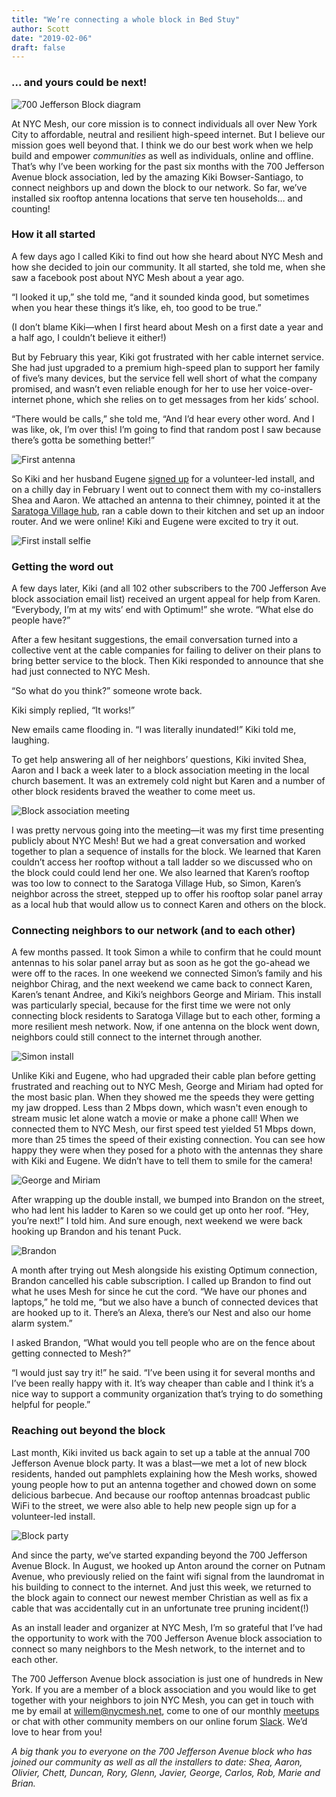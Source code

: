 ```yaml
---
title: "We’re connecting a whole block in Bed Stuy"
author: Scott
date: "2019-02-06"
draft: false
---
```


### ... and yours could be next!

![700 Jefferson Block diagram](/img/blog/700Jefferson_Blockdiagram_small.gif)

At NYC Mesh, our core mission is to connect individuals all over New York City to affordable, neutral and resilient high-speed internet. But I believe our mission goes well beyond that. I think we do our best work when we help build and empower *communities* as well as individuals, online and offline. That’s why I’ve been working for the past six months with the 700 Jefferson Avenue block association, led by the amazing Kiki Bowser-Santiago, to connect neighbors up and down the block to our network. So far, we’ve installed six rooftop antenna locations that serve ten households… and counting!

### How it all started

A few days ago I called Kiki to find out how she heard about NYC Mesh and how she decided to join our community. It all started, she told me, when she saw a facebook post about NYC Mesh about a year ago. 

“I looked it up,” she told me, “and it sounded kinda good, but sometimes when you hear these things it’s like, eh, too good to be true.” 

(I don’t blame Kiki—when I first heard about Mesh on a first date a year and a half ago, I couldn’t believe it either!) 

But by February this year, Kiki got frustrated with her cable internet service. She had just upgraded to a premium high-speed plan to support her family of five’s many devices, but the service fell well short of what the company promised, and wasn’t even reliable enough for her to use her voice-over-internet phone, which she relies on to get messages from her kids’ school. 

“There would be calls,” she told me, “And I’d hear every other word. And I was like, ok, I’m over this! I’m going to find that random post I saw because there’s gotta be something better!”

![First antenna](700Jefferson_Photo_01_sm.jpg)

So Kiki and her husband Eugene [signed up](https://www.nycmesh.net/join) for a volunteer-led install, and on a chilly day in February I went out to connect them with my co-installers Shea and Aaron. We attached an antenna to their chimney, pointed it at the [Saratoga Village hub](https://www.nycmesh.net/map/nodes/1340), ran a cable down to their kitchen and set up an indoor router. And we were online! Kiki and Eugene were excited to try it out.

![First install selfie](700Jefferson_Photo_02_sm.jpg)

### Getting the word out

A few days later, Kiki (and all 102 other subscribers to the 700 Jefferson Ave block association email list) received an urgent appeal for help from Karen. “Everybody, I’m at my wits’ end with Optimum!” she wrote. “What else do people have?”

After a few hesitant suggestions, the email conversation turned into a collective vent at the cable companies for failing to deliver on their plans to bring better service to the block. Then Kiki responded to announce that she had just connected to NYC Mesh. 

“So what do you think?” someone wrote back. 

Kiki simply replied, “It works!” 

New emails came flooding in. “I was literally inundated!” Kiki told me, laughing. 

To get help answering all of her neighbors’ questions, Kiki invited Shea, Aaron and I back a week later to a block association meeting in the local church basement. It was an extremely cold night but Karen and a number of other block residents braved the weather to come meet us. 

![Block association meeting](700Jefferson_Photo_03_sm.jpg)

I was pretty nervous going into the meeting—it was my first time presenting publicly about NYC Mesh! But we had a great conversation and worked together to plan a sequence of installs for the block. We learned that Karen couldn’t access her rooftop without a tall ladder so we discussed who on the block could could lend her one. We also learned that Karen’s rooftop was too low to connect to the Saratoga Village Hub, so Simon, Karen’s neighbor across the street, stepped up to offer his rooftop solar panel array as a local hub that would allow us to connect Karen and others on the block.

### Connecting neighbors to our network (and to each other)

A few months passed. It took Simon a while to confirm that he could mount antennas to his solar panel array but as soon as he got the go-ahead we were off to the races. In one weekend we connected Simon’s family and his neighbor Chirag, and the next weekend we came back to connect Karen, Karen’s tenant Andree, and Kiki’s neighbors George and Miriam. This install was particularly special, because for the first time we were not only connecting block residents to Saratoga Village but to each other, forming a more resilient mesh network. Now, if one antenna on the block went down, neighbors could still connect to the internet through another. 

![Simon install](700Jefferson_Photo_04_sm.jpg)

Unlike Kiki and Eugene, who had upgraded their cable plan before getting frustrated and reaching out to NYC Mesh, George and Miriam had opted for the most basic plan. When they showed me the speeds they were getting my jaw dropped. Less than 2 Mbps down, which wasn't even enough to stream music let alone watch a movie or make a phone call! When we connected them to NYC Mesh, our first speed test yielded 51 Mbps down, more than 25 times the speed of their existing connection. You can see how happy they were when they posed for a photo with the antennas they share with Kiki and Eugene. We didn’t have to tell them to smile for the camera!

![George and Miriam](700Jefferson_Photo_05_sm.jpg)

After wrapping up the double install, we bumped into Brandon on the street, who had lent his ladder to Karen so we could get up onto her roof. “Hey, you’re next!” I told him. And sure enough, next weekend we were back hooking up Brandon and his tenant Puck. 

![Brandon](700Jefferson_Photo_06_sm.jpg)

A month after trying out Mesh alongside his existing Optimum connection, Brandon cancelled his cable subscription. I called up Brandon to find out what he uses Mesh for since he cut the cord. “We have our phones and laptops,” he told me, “but we also have a bunch of connected devices that are hooked up to it. There’s an Alexa, there’s our Nest and also our home alarm system.” 

I asked Brandon, “What would you tell people who are on the fence about getting connected to Mesh?”

“I would just say try it!” he said. “I’ve been using it for several months and I’ve been really happy with it. It’s way cheaper than cable and I think it’s a nice way to support a community organization that’s trying to do something helpful for people.”

### Reaching out beyond the block

Last month, Kiki invited us back again to set up a table at the annual 700 Jefferson Avenue block party. It was a blast—we met a lot of new block residents, handed out pamphlets explaining how the Mesh works, showed young people how to put an antenna together and chowed down on some delicious barbecue. And because our rooftop antennas broadcast public WiFi to the street, we were also able to help new people sign up for a volunteer-led install.

![Block party](700Jefferson_Photo_07_sm.jpg)

And since the party, we’ve started expanding beyond the 700 Jefferson Avenue Block. In August, we hooked up Anton around the corner on Putnam Avenue, who previously relied on the faint wifi signal from the laundromat in his building to connect to the internet. And just this week, we returned to the block again to connect our newest member Christian as well as fix a cable that was accidentally cut in an unfortunate tree pruning incident(!)

As an install leader and organizer at NYC Mesh, I’m so grateful that I’ve had the opportunity to work with the 700 Jefferson Avenue block association to connect so many neighbors to the Mesh network, to the internet and to each other. 

The 700 Jefferson Avenue block association is just one of hundreds in New York. If you are a member of a block association and you would like to get together with your neighbors to join NYC Mesh, you can get in touch with me by email at willem@nycmesh.net, come to one of our monthly [meetups](https://www.meetup.com/nycmesh/) or chat with other community members on our online forum [Slack](https://join.slack.com/t/nycmesh/shared_invite/enQtNDk0NDA4OTAyNDY0LTU5NWMyODY5ZTYyMDY2NzgzOTJmZjFmZTg3YWRjYjE0M2EyMzlhNDE3YmIxZmZhYTZmNjIwNTVkMDIwMjI2ZDg). We’d love to hear from you!

*A big thank you to everyone on the 700 Jefferson Avenue block who has joined our community as well as all the installers to date: Shea, Aaron, Olivier, Chett, Duncan, Rory, Glenn, Javier, George, Carlos, Rob, Marie and Brian.*




